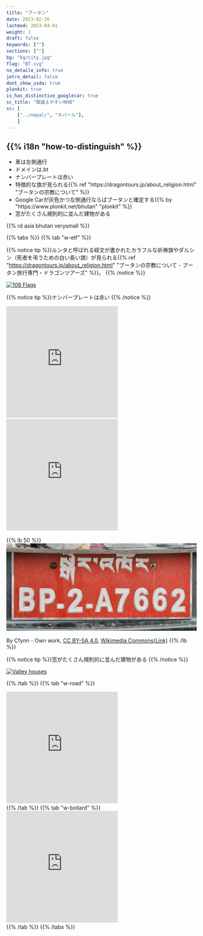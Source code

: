 ```yaml
---
title: "ブータン"
date: 2023-02-26
lastmod: 2023-04-01
weight: 1
draft: false
keywords: [""]
sections: [""]
bg: "bg/city.jpg"
flag: "BT.svg"
no_detaile_info: true
jetro_detail: false
dont_show_usda: true
plonkit: true
is_has_distinctive_googlecar: true
sc_title: "間違えやすい地域"
sc: [
    ["../nepal/", "ネパール"],
    ]
---
```


<div class="main-desciption country-description">
    <h2 class="section-title">{{% i18n "how-to-distinguish" %}}</h2>
    <ul class="rule-list">
        <li>車は<span class="quiz">左側</span>通行</li>
        <li>ドメインは<span class="quiz">.bt</span></li>
        <li>ナンバープレートは<span class="quiz">赤い</span></li>
        <li>特徴的な旗が見られる{{% ref "https://dragontours.jp/about_religion.html" "ブータンの宗教について" %}}</li>
        <li>Google Carが<span class="quiz">灰</span>色かつ<span class="quiz">左側</span>通行ならばブータンと確定する{{% by "https://www.plonkit.net/bhutan" "plonkit" %}}</li>
        <li>窓がたくさん規則的に並んだ建物がある</li>
    </ul>
    {{% rd asia bhutan verysmall %}}
</div>


{{% tabs  %}}
{{% tab "w-etf" %}}

{{% notice tip %}}ルンタと呼ばれる経文が書かれたカラフルな祈祷旗やダルシン（死者を弔うための白い長い旗）が見られる{{% ref "https://dragontours.jp/about_religion.html" "ブータンの宗教について - ブータン旅行専門・ドラゴンツアーズ" %}}。
{{% /notice %}}
<div class="googlemap-if">
<a data-flickr-embed="true" href="https://www.flickr.com/photos/rjsvlajean/5438968413/" title="108 Flags"><img src="https://live.staticflickr.com/5295/5438968413_7eced571ae_z.jpg" width="640" height="428" alt="108 Flags"/></a>
<script async src="//embedr.flickr.com/assets/client-code.js" charset="utf-8"></script>
</div>

{{% notice tip %}}ナンバープレートは<span class="quiz">赤い</span>
{{% /notice %}}
<div class="googlemap-if">
<iframe src="https://www.google.com/maps/embed?pb=!4v1681069123072!6m8!1m7!1snsis-0O5B_NplMNhDK8WUQ!2m2!1d27.21655889960072!2d89.50131637523377!3f337.8340097333948!4f-6.702168017769921!5f3.324277194873118" width="295" height="295" style="border:0;" allowfullscreen="" loading="lazy" referrerpolicy="no-referrer-when-downgrade"></iframe>
<iframe src="https://www.google.com/maps/embed?pb=!4v1681069244382!6m8!1m7!1sKPJ-pcg6EYAyaNIIgXshFw!2m2!1d27.31063317375025!2d89.54815796711539!3f357.54362954656085!4f-7.157381909344238!5f3.325193203789971" width="295" height="295" style="border:0;" allowfullscreen="" loading="lazy" referrerpolicy="no-referrer-when-downgrade"></iframe>
</div>

{{% lb 50 %}}
![](2023-05-18-06-22-20.png)

By Cfynn - Own work, <a href="https://creativecommons.org/licenses/by-sa/4.0/deed.ja">CC BY-SA 4.0</a>, <a href="https://commons.wikimedia.org/w/index.php?curid=35901900">Wikimedia Commons(Link)</a>
{{% /lb %}}

{{% notice tip %}}窓がたくさん規則的に並んだ建物がある
{{% /notice %}}
<div class="googlemap-if">
<a data-flickr-embed="true" href="https://www.flickr.com/photos/nagarjun/15662531378/" title="Valley houses"><img src="https://live.staticflickr.com/7575/15662531378_1cd88ca808_z.jpg" width="640" height="400" alt="Valley houses"/></a>
</div>

{{% /tab %}}
{{% tab "w-road" %}}
<div class="googlemap-if">
<iframe src="https://www.google.com/maps/embed?pb=!4v1681069277166!6m8!1m7!1sbs7Os9vHZrMwMSyen7Nipg!2m2!1d27.310067392373!2d89.54804884521509!3f267.0384741855812!4f-16.584560328335442!5f3.325193203789971" width="295" height="295" style="border:0;" allowfullscreen="" loading="lazy" referrerpolicy="no-referrer-when-downgrade"></iframe>
</div>
{{% /tab %}}
{{% tab "w-bollard" %}}
<div class="googlemap-if">
<iframe src="https://www.google.com/maps/embed?pb=!4v1681069224989!6m8!1m7!1slMlmyuPeZjzgtK7amorKnQ!2m2!1d27.30958155983734!2d89.54814911356874!3f272.085583004676!4f-17.14370404396564!5f3.325193203789971" width="295" height="295" style="border:0;" allowfullscreen="" loading="lazy" referrerpolicy="no-referrer-when-downgrade"></iframe>
</div>
{{% /tab %}}
{{% /tabs %}}
